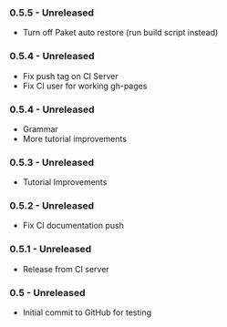### 0.5.5 - Unreleased
* Turn off Paket auto restore (run build script instead)

### 0.5.4 - Unreleased
* Fix push tag on CI Server
* Fix CI user for working gh-pages

### 0.5.4 - Unreleased
* Grammar
* More tutorial improvements

### 0.5.3 - Unreleased
* Tutorial Improvements

### 0.5.2 - Unreleased
* Fix CI documentation push

### 0.5.1 - Unreleased
* Release from CI server

### 0.5 - Unreleased
* Initial commit to GitHub for testing
